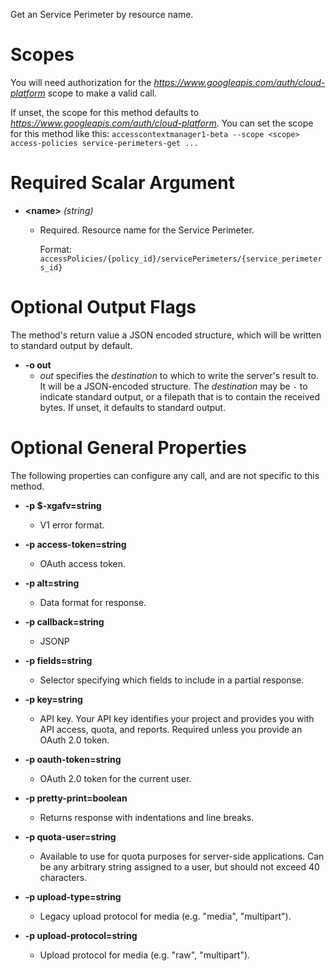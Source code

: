 Get an Service Perimeter by resource
name.
# Scopes

You will need authorization for the *https://www.googleapis.com/auth/cloud-platform* scope to make a valid call.

If unset, the scope for this method defaults to *https://www.googleapis.com/auth/cloud-platform*.
You can set the scope for this method like this: `accesscontextmanager1-beta --scope <scope> access-policies service-perimeters-get ...`
# Required Scalar Argument
* **&lt;name&gt;** *(string)*
    - Required. Resource name for the Service Perimeter.
        
        Format:
        `accessPolicies/{policy_id}/servicePerimeters/{service_perimeters_id}`

# Optional Output Flags

The method's return value a JSON encoded structure, which will be written to standard output by default.

* **-o out**
    - *out* specifies the *destination* to which to write the server's result to.
      It will be a JSON-encoded structure.
      The *destination* may be `-` to indicate standard output, or a filepath that is to contain the received bytes.
      If unset, it defaults to standard output.
# Optional General Properties

The following properties can configure any call, and are not specific to this method.

* **-p $-xgafv=string**
    - V1 error format.

* **-p access-token=string**
    - OAuth access token.

* **-p alt=string**
    - Data format for response.

* **-p callback=string**
    - JSONP

* **-p fields=string**
    - Selector specifying which fields to include in a partial response.

* **-p key=string**
    - API key. Your API key identifies your project and provides you with API access, quota, and reports. Required unless you provide an OAuth 2.0 token.

* **-p oauth-token=string**
    - OAuth 2.0 token for the current user.

* **-p pretty-print=boolean**
    - Returns response with indentations and line breaks.

* **-p quota-user=string**
    - Available to use for quota purposes for server-side applications. Can be any arbitrary string assigned to a user, but should not exceed 40 characters.

* **-p upload-type=string**
    - Legacy upload protocol for media (e.g. &#34;media&#34;, &#34;multipart&#34;).

* **-p upload-protocol=string**
    - Upload protocol for media (e.g. &#34;raw&#34;, &#34;multipart&#34;).

